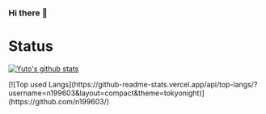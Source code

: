 ### Hi there 👋

<!--
**n199603/n199603** is a ✨ _special_ ✨ repository because its `README.md` (this file) appears on your GitHub profile.

Here are some ideas to get you started:

- 🔭 I’m currently working on ...
- 🌱 I’m currently learning ...
- 👯 I’m looking to collaborate on ...
- 🤔 I’m looking for help with ...
- 💬 Ask me about ...
- 📫 How to reach me: ...
- 😄 Pronouns: ...
- ⚡ Fun fact: ...
-->

# Status
<!-- リポジトリステータス -->
[![Yuto's github stats](https://github-readme-stats.vercel.app/api?username=n199603&hide=contribs&count_private=true&show_icons=true&theme=tokyonight)](https://github.com/n199603/)

<!-- ソースコード統計 -->[![Top used Langs](https://github-readme-stats.vercel.app/api/top-langs/?username=n199603&layout=compact&theme=tokyonight)](https://github.com/n199603/)
